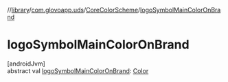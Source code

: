 //[library](../../../index.md)/[com.glovoapp.uds](../index.md)/[CoreColorScheme](index.md)/[logoSymbolMainColorOnBrand](logo-symbol-main-color-on-brand.md)

# logoSymbolMainColorOnBrand

[androidJvm]\
abstract val [logoSymbolMainColorOnBrand](logo-symbol-main-color-on-brand.md): [Color](https://developer.android.com/reference/kotlin/androidx/compose/ui/graphics/Color.html)
